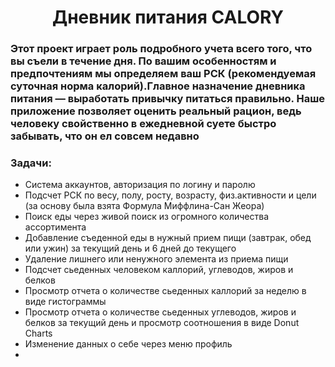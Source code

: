 <h1 align = "Center"> Дневник питания CALORY</h1>
<h3 align = "Left"> Этот проект играет роль подробного учета всего того, что вы съели в течение дня. По вашим особенностям и предпочтениям мы определяем ваш РСК (рекомендуемая суточная норма калорий).Главное назначение дневника питания — выработать привычку питаться правильно. Наше приложение позволяет оценить реальный рацион, ведь человеку свойственно в ежедневной суете быстро забывать, что он ел совсем недавно </h3>
<h3 align = "Left"> Задачи: </h3>
<ul> 
  <li>Система аккаунтов, авторизация по логину и паролю</li> 
  <li>Подсчет РСК по весу, полу, росту, возрасту, физ.активности и цели (за основу была взята Формула Миффлина-Сан Жеора)</li>
  <li>Поиск еды через живой поиск из огромного количества ассортимента</li>
  <li>Добавление съеденной еды в нужный прием пищи (завтрак, обед или ужин) за текущий день и 6 дней до текущего</li>
  <li>Удаление лишнего или ненужного элемента из приема пищи</li>
  <li>Подсчет сьеденных человеком каллорий, углеводов, жиров и белков</li>
  <li>Просмотр отчета о количестве сьеденных каллорий за неделю в виде гистограммы</li>
  <li>Просмотр отчета о количестве сьеденных углеводов, жиров и белков за текущий день и просмотр соотношения в виде Donut Charts</li>
  <li>Изменение данных о себе через меню профиль</li>
  <li></li>
</ul>
